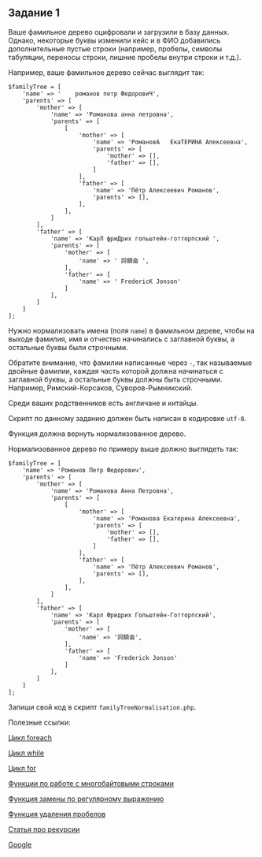 ## Задание 1

Ваше фамильное дерево оцифровали и загрузили в базу данных.
Однако, некоторые буквы изменили кейс и в ФИО добавились дополнительные пустые строки (например, пробелы, символы табуляции, переносы строки, лишние пробелы внутри строки и т.д.).

Например, ваше фамильное дерево сейчас выглядит так:

```injectablephp
$familyTree = [
    'name' => '    романов петр ФедоровиЧ',
    'parents' => [
        'mother' => [
            'name' => 'Романова анна петровна',
            'parents' => [
                [
                    'mother' => [
                        'name' => 'РомановА   ЕкаТЕРИНА Алексеевна',
                        'parents' => [
                            'mother' => [],
                            'father' => [],
                        ]
                    ],
                    'father' => [
                        'name' => 'Пётр Алексеевич Романов',
                        'parents' => [],
                    ],
                ],
            ]
        ],
        'father' => [
            'name' => 'КарЛ фриДрих гольштейн-готторпский ',
            'parents' => [
                'mother' => [
                    'name' => ' 訶額侖 ',
                ],
                'father' => [
                    'name' => '	FredericK Jonson'
                ]
            ],
        ]
    ]
];
```

Нужно нормализовать имена (поля `name`) в фамильном дереве, чтобы на выходе фамилия, имя и отчество начинались с заглавной буквы, а остальные буквы были строчными.

Обратите внимание, что фамилии написанные через `-`, так называемые двойные фамилии, каждая часть которой должна начинаться с заглавной буквы, а остальные буквы должны быть строчными.
Например, Римский-Корсаков, Суворов-Рымникский.

Среди ваших родственников есть англичане и китайцы.

Скрипт по данному заданию должен быть написан в кодировке `utf-8`.

Функция должна вернуть нормализованное дерево.

Нормализованное дерево по примеру выше должно выглядеть так:

```injectablephp
$familyTree = [
    'name' => 'Романов Петр Федорович',
    'parents' => [
        'mother' => [
            'name' => 'Романова Анна Петровна',
            'parents' => [
                [
                    'mother' => [
                        'name' => 'Романова Екатерина Алексеевна',
                        'parents' => [
                            'mother' => [],
                            'father' => [],
                        ]
                    ],
                    'father' => [
                        'name' => 'Пётр Алексеевич Романов',
                        'parents' => [],
                    ],
                ],
            ]
        ],
        'father' => [
            'name' => 'Карл Фридрих Гольштейн-Готторпский',
            'parents' => [
                'mother' => [
                    'name' => '訶額侖',
                ],
                'father' => [
                    'name' => 'Frederick Jonson'
                ]
            ],
        ]
    ]
];
```

Запиши свой код в скрипт `familyTreeNormalisation.php`.


Полезные ссылки:

[Цикл foreach](https://www.php.net/manual/en/control-structures.foreach.php)

[Цикл while](https://www.php.net/manual/en/control-structures.while.php)

[Цикл for](https://www.php.net/manual/en/control-structures.for.php)

[Функции по работе с многобайтовыми строками](https://www.php.net/manual/en/book.mbstring.php)

[Функция замены по регулярному выражению](https://www.php.net/manual/ru/function.preg-replace)

[Функция удаления пробелов](https://www.php.net/manual/en/function.trim.php)

[Статья про рекурсии](https://www.elated.com/php-recursive-functions/)

[Google](https://www.google.com/)

